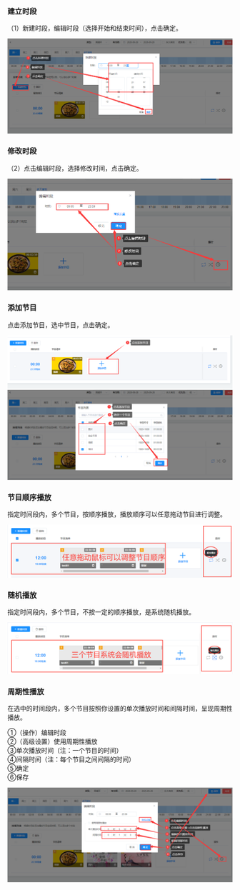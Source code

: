 ### 建立时段

（1）新建时段，编辑时段（选择开始和结束时间），点击确定。

![avatar](../images/channel/10-1.png)

### 修改时段

（2）点击编辑时段，选择修改时间，点击确定。

![avatar](../images/channel/11-1.png)

### 添加节目

点击添加节目，选中节目，点击确定。

![avatar](../images/channel/12-2.png)
![avatar](../images/channel/12-3.png)

### 节目顺序播放

指定时间段内，多个节目，按顺序播放，播放顺序可以任意拖动节目进行调整。

![avatar](../images/channel/7.png)

### 随机播放

指定时间段内，多个节目，不按一定的顺序播放，是系统随机播放。

![avatar](../images/channel/8.png)

### 周期性播放
在选中的时间段内，多个节目按照你设置的单次播放时间和间隔时间，呈现周期性播放。

①（操作）编辑时段         
②（高级设置）使用周期性播放           
③单次播放时间（注：一个节目的时间）   
④间隔时间（注：每个节目之间间隔的时间）   
⑤确定     
⑥保存

![avatar](../images/channel/9-1.png)
